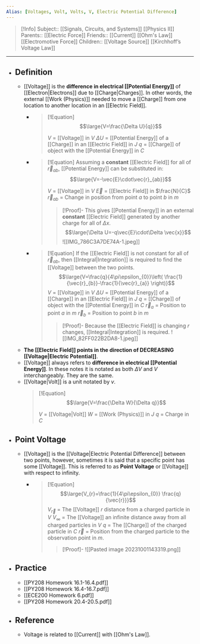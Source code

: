 ```yaml
---
Alias: [Voltages, Volt, Volts, V, Electric Potential Difference]
---
```

> [!Info]
> Subject:: [[Signals, Circuits, and Systems]] [[Physics II]]
> Parents:: [[Electric Force]]
> Friends:: [[Current]] [[Ohm's Law]] [[Electromotive Force]]
> Children:: [[Voltage Source]] [[Kirchhoff’s Voltage Law]]
---
- ## Definition
	- [[Voltage]] is the **difference in electrical [[Potential Energy]]** of [[Electron|Electrons]] due to [[Charge|Charges]]. In other words, the external [[Work (Physics)]] needed to move a [[Charge]] from one location to another location in an [[Electric Field]].
		- > [!Equation]
		  > $$\large{V=\frac{\Delta U}{q}}$$
		  > 
		  > $V$ = [[Voltage]] in $V$
		  > $\Delta U$ = [[Potential Energy]] of a [[Charge]] in an [[Electric Field]] in $J$
		  > $q$ = [[Charge]] of object with the [[Potential Energy]] in $C$
		- > [!Equation]
		  > Assuming a **constant** [[Electric Field]] for all of $\vec{r}_{ab}$, [[Potential Energy]] can be substituted in:
		  > $$\large{V=-\vec{E}\cdot\vec{r}_{ab}}$$
		  > 
		  > $V$ = [[Voltage]] in $V$
		  > $\vec{E}$ = [[Electric Field]] in $\frac{N}{C}$
		  > $\vec{r}_{ab}$ = Change in position from point $a$ to point $b$ in $m$
		  > > [!Proof]-
		  > > This gives [[Potential Energy]] in an external **constant** [[Electric Field]] generated by another charge for all of $\Delta x$.
		  > > $$\large{\Delta U=-q\vec{E}\cdot\Delta \vec{x}}$$
		  > > ![[IMG_786C3A7DE74A-1.jpeg]]
		- > [!Equation]
		  > If the [[Electric Field]] is not constant for all of $\vec{r}_{ab}$, then [[Integral|Integration]] is required to find the [[Voltage]] between the two points.
		  > $$\large{V=\frac{q}{4\pi\epsilon_{0}}\left( \frac{1}{\vec{r}_{b}}-\frac{1}{\vec{r}_{a}} \right)}$$
		  > $V$ = [[Voltage]] in $V$
		  > $\Delta U$ = [[Potential Energy]] of a [[Charge]] in an [[Electric Field]] in $J$
		  > $q$ = [[Charge]] of object with the [[Potential Energy]] in $C$
		  > $\vec{r}_{a}$ = Position to point $a$ in $m$
		  > $\vec{r}_{b}$ = Position to point $b$ in $m$
		  > > [!Proof]-
		  > > Because the [[Electric Field]] is changing $r$ changes, [[Integral|Integration]] is required.
		  > > ![[IMG_82FF022B2DA8-1.jpeg]]
	- **The [[Electric Field]] points in the direction of DECREASING [[Voltage|Electric Potential]]**.
	- [[Voltage]] always refers to **difference in electrical [[Potential Energy]]**. In these notes it is notated as both $\Delta V$ and $V$ interchangeably. They are the same.
	- [[Voltage|Volt]] is a unit notated by $v$.
	  > [!Equation]
	  > $$\large{V=\frac{\Delta W}{\Delta q}}$$
	  > 
	  > $V$ = [[Voltage|Volt]]
	  > $W$ = [[Work (Physics)]] in $J$
	  > $q$ = Charge in $C$
- ## Point Voltage
	- [[Voltage]] is the [[Voltage|Electric Potential Difference]] between two points, however, sometimes it is said that a specific point has some [[Voltage]]. This is referred to as **Point Voltage** or [[Voltage]] with respect to infinity.
		- > [!Equation]
		  > $$\large{V_{r}=\frac{1}{4\pi\epsilon_{0}} \frac{q}{\vec{r}}}$$
		  > $V_{\vec{r}}$ = The [[Voltage]] $r$ distance from a charged particle in $V$
		  > $V_{\infty}$ = The [[Voltage]] an infinite distance away from all charged particles in $V$
		  > $q$ = The [[Charge]] of the charged particle in $C$
		  > $\vec{r}$ = Position from the charged particle to the observation point in $m$.
		  > > [!Proof]-
		  > > ![[Pasted image 20231001143319.png]]
- ## Practice
	- [[PY208 Homework 16.1-16.4.pdf]]
	- [[PY208 Homework 16.4-16.7.pdf]]
	- [[ECE200 Homework 6.pdf]]
	- [[PY208 Homework 20.4-20.5.pdf]]
- ## Reference
	- Voltage is related to [[Current]] with [[Ohm's Law]].